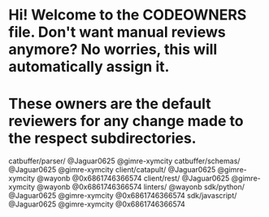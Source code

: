 # Hi! Welcome to the CODEOWNERS file. Don't want manual reviews anymore? No worries, this will automatically assign it. 
# These owners are the default reviewers for any change made to the respect subdirectories.  

catbuffer/parser/		@Jaguar0625 @gimre-xymcity
catbuffer/schemas/		@Jaguar0625 @gimre-xymcity
client/catapult/		@Jaguar0625 @gimre-xymcity @wayonb @0x6861746366574
client/rest/			@Jaguar0625 @gimre-xymcity @wayonb @0x6861746366574
linters/				@wayonb
sdk/python/				@Jaguar0625 @gimre-xymcity @0x6861746366574
sdk/javascript/			@Jaguar0625 @gimre-xymcity @0x6861746366574
